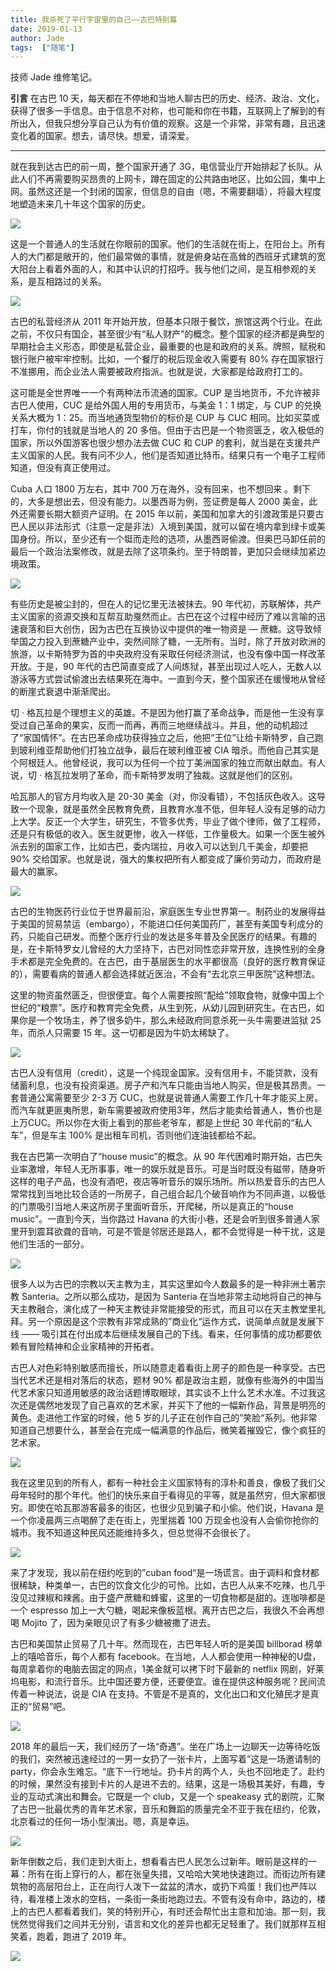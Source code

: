 ```yaml
---
title: 我杀死了平行宇宙里的自己——古巴特别篇
date: 2019-01-13
author: Jade
tags:  ["随笔"]
---
```


技师 Jade 维修笔记。

<!--more-->


**引言**  在古巴 10 天，每天都在不停地和当地人聊古巴的历史、经济、政治、文化，获得了很多一手信息。由于信息不对称，也可能和你在书籍，互联网上了解到的有所出入，但我只想分享自己认为有价值的观察。这是一个非常，非常有趣，且迅速变化着的国家。想去，请尽快。想爱，请深爱。

- - - - - 

就在我到达古巴的前一周，整个国家开通了 3G，电信营业厅开始排起了长队。从此人们不再需要购买昂贵的上网卡，蹲在固定的公共路由地区，比如公园，集中上网。虽然这还是一个封闭的国家，但信息的自由（嗯，不需要翻墙），将最大程度地塑造未来几十年这个国家的历史。

![](https://cosmosrepair-1257028016.cos.ap-beijing.myqcloud.com/2019-06-26-640%20-28-.jpeg)

这是一个普通人的生活就在你眼前的国家。他们的生活就在街上，在阳台上。所有人的大门都是敞开的，他们最常做的事情，就是俯身站在高耸的西班牙式建筑的宽大阳台上看着外面的人，和其中认识的打招呼。我与他们之间，是互相参观的关系，是互相路过的关系。

![](https://cosmosrepair-1257028016.cos.ap-beijing.myqcloud.com/2019-06-26-640%20-29-.jpeg)

古巴的私营经济从 2011 年开始开放，但基本只限于餐饮，旅馆这两个行业。在此之前，不仅只有国企，甚至很少有“私人财产”的概念。整个国家的经济都是典型的早期社会主义形态，即使是私营企业，最重要的也是和政府的关系。牌照，赋税和银行账户被牢牢控制。比如，一个餐厅的税后现金收入需要有 80% 存在国家银行不准挪用，而企业法人需要被政府指派。也就是说，大家都是给政府打工的。

这可能是全世界唯一一个有两种法币流通的国家。CUP 是当地货币，不允许被非古巴人使用，CUC 是给外国人用的专用货币，与美金 1：1 绑定，与 CUP 的兑换关系大概为 1：25。而当地通货型物价的标价是 CUP 与 CUC 相同。比如买菜或打车，你付的钱就是当地人的 20 多倍。但由于古巴是一个物资匮乏，收入极低的国家，所以外国游客也很少想办法去做 CUC 和 CUP 的套利，就当是在支援共产主义国家的人民。我有问不少人，他们是否知道比特币。结果只有一个电子工程师知道，但没有真正使用过。

Cuba 人口 1800 万左右，其中 700 万在海外，没有回来，也不想回来 。剩下的，大多是想出去，但没有能力。以墨西哥为例，签证费是每人 2000 美金，此外还需要长期大额资产证明。在 2015 年以前，美国和加拿大的引渡政策是只要古巴人民以非法形式（注意一定是非法）入境到美国，就可以留在境内拿到绿卡或美国身份。所以，至少还有一个铤而走险的选项，从墨西哥偷渡。但奥巴马卸任前的最后一个政治法案修改，就是去除了这项条约。至于特朗普，更加只会继续加紧边境政策。

![](https://cosmosrepair-1257028016.cos.ap-beijing.myqcloud.com/2019-06-26-640%20-30-.jpeg)

有些历史是被尘封的，但在人的记忆里无法被抹去。90 年代初，苏联解体，共产主义国家的资源交换和互帮互助戛然而止。古巴在这个过程中经历了难以言喻的迅速衰落和巨大创伤，因为古巴在互换协议中提供的唯一物资是 — 蔗糖。这导致倾举国之力投入到蔗糖产业中，突然间除了糖，一无所有。当时，除了开放对欧洲的旅游，以卡斯特罗为首的中央政府没有采取任何经济测试，也没有像中国一样改革开放。于是，90 年代的古巴简直变成了人间炼狱，甚至出现过人吃人，无数人以游泳等方式尝试偷渡出去结果死在海中。一直到今天，整个国家还在缓慢地从曾经的断崖式衰退中渐渐爬出。

切 · 格瓦拉是个理想主义的英雄。不是因为他打赢了革命战争，而是他一生没有享受过自己革命的果实，反而一而再，再而三地继续战斗。并且，他的动机超过了“家国情怀”。在古巴革命成功获得独立之后，他把“王位”让给卡斯特罗，自己跑到玻利维亚帮助他们打独立战争，最后在玻利维亚被 CIA 暗杀。而他自己其实是个阿根廷人。他曾经说，我可以为任何一个拉丁美洲国家的独立而献出献血。有人说，切 · 格瓦拉发明了革命，而卡斯特罗发明了独裁。这就是他们的区别。

哈瓦那人的官方月均收入是 20-30 美金（对，你没看错），不包括灰色收入。这导致一个现象，就是虽然全民教育免费，且教育水准不低，但年轻人没有足够的动力上大学。反正一个大学生，研究生，不管多优秀，毕业了做个律师，做了工程师，还是只有极低的收入。医生就更惨，收入一样低，工作量极大。如果一个医生被外派去别的国家工作，比如古巴，委内瑞拉，月收入可以达到几千美金，却要把 90% 交给国家。也就是说，强大的集权把所有人都变成了廉价劳动力，而政府是最大的赢家。

![](https://cosmosrepair-1257028016.cos.ap-beijing.myqcloud.com/2019-06-26-640%20-31-.jpeg)

古巴的生物医药行业位于世界最前沿，家庭医生专业世界第一。制药业的发展得益于美国的贸易禁运（embargo），不能进口任何美国药厂，甚至有美国专利成分的药，只能自己研发。而整个医疗行业的发达是多年普及全民医疗的结果。有趣的是，在卡斯特罗女儿曾经的大力坚持下，古巴对同性恋非常开放，连换性别的全身手术都是完全免费的。在古巴，由于基层医生的水平都很高（良好的医疗教育保证的），需要看病的普通人都会选择就近医治，不会有“去北京三甲医院”这种想法。

这里的物资虽然匮乏，但很便宜。每个人需要按照“配给”领取食物，就像中国上个世纪的“粮票”。医疗和教育完全免费，从生到死，从幼儿园到研究生。在古巴，如果你是一个牧场主，养了很多奶牛，那么未经政府同意杀死一头牛需要进监狱 25 年，而杀人只需要 15 年。这一切都是因为牛奶太稀缺了。

![](https://cosmosrepair-1257028016.cos.ap-beijing.myqcloud.com/2019-06-26-640%20-32-.jpeg)

古巴人没有信用（credit），这是一个纯现金国家。没有信用卡，不能贷款，没有储蓄利息，也没有投资渠道。房子产和汽车只能由当地人购买，但是极其昂贵。一套普通公寓需要至少 2-3 万 CUC，也就是说普通人需要工作几十年才能买上房。而汽车就更匪夷所思，新车需要被政府使用3年，然后才能卖给普通人，售价也是上万CUC。所以你在大街上看到的那些老爷车，都是上世纪 30 年代前的“私人车”，但是车主 100% 是出租车司机，否则他们连油钱都给不起。

我在古巴第一次明白了“house music”的概念。从 90 年代困难时期开始，古巴失业率激增，年轻人无所事事，唯一的娱乐就是音乐。可是当时既没有磁带，随身听这样的电子产品，也没有酒吧，夜店等听音乐的娱乐场所。所以热爱音乐的古巴人常常找到当地比较合适的一所房子，自己组合起几个破音响作为不同声道，以极低的门票吸引当地人来这所房子里面听音乐，开爬梯，所以是真正的“house music”。一直到今天，当你路过 Havana 的大街小巷，还是会听到很多普通人家里开到震耳欲聋的音响，可是不管是邻居还是路人，都不会觉得是一种干扰，这是他们生活的一部分。

![](https://cosmosrepair-1257028016.cos.ap-beijing.myqcloud.com/2019-06-26-640%20-33-.jpeg)

很多人以为古巴的宗教以天主教为主，其实这里如今人数最多的是一种非洲土著宗教 Santeria。之所以那么成功，是因为 Santeria 在当地非常主动地将自己的神与天主教融合，演化成了一种天主教徒非常能接受的形式，而且可以在天主教堂里礼拜。另一个原因是这个宗教有非常成熟的”商业化“运作方式，说简单点就是发展下线 —— 吸引其在付出成本后继续发展自己的下线。看来，任何事情的成功都要依赖有冒险精神和企业家精神的开拓者。

古巴人对色彩特别敏感而擅长，所以随意走着看街上房子的颜色是一种享受。古巴当代艺术还是相对落后的状态，题材 90% 都是政治主题，就像有些海外的中国当代艺术家只知道用敏感的政治话题博取眼球，其实谈不上什么艺术水准。不过我这次还是偶然地发现了自己喜欢的艺术家，并买下了他的一幅新作品，背景是明亮的黄色。走进他工作室的时候，他 5 岁的儿子正在创作自己的”笑脸“系列。他非常知道自己想要什么，甚至会在完成一幅满意的作品后，微笑着摧毁它，像个疯狂的艺术家。

![](https://cosmosrepair-1257028016.cos.ap-beijing.myqcloud.com/2019-06-26-640%20-34-.jpeg)

我在这里见到的所有人，都有一种社会主义国家特有的淳朴和善良，像极了我们父母年轻时的那个年代。他们的快乐来自于看得见的平等，就是虽然穷，但大家都很穷。即使在哈瓦那游客最多的街区，也很少见到骗子和小偷。他们说，Havana 是一个你凌晨两三点喝醉了走在街上，兜里揣着 100 万现金也没有人会偷你抢你的城市。我不知道这种民风还能维持多久，但总觉得不会很长了。

![](https://cosmosrepair-1257028016.cos.ap-beijing.myqcloud.com/2019-06-26-640%20-35-.jpeg)

来了才发现，我以前在纽约吃到的”cuban food“是一场谎言。由于调料和食材都很稀缺，种类单一，古巴的饮食文化少的可怜。比如，古巴人从来不吃辣，也几乎没见过辣椒和辣酱。由于盛产蔗糖和蜂蜜，这里的一切食物都是甜的。连咖啡都是一个 espresso 加上一大勺糖，喝起来像板蓝根。离开古巴之后，我很久不会再想喝 Mojito 了，因为亲眼见识了有多少糖被撒了进去。

古巴和美国禁止贸易了几十年。然而现在，古巴年轻人听的是美国 billborad 榜单上的嘻哈音乐，每个人都有 facebook。在当地，人人都会使用一种神秘的U盘，每周拿着你的电脑去固定的网点，1美金就可以拷下时下最新的 netflix 网剧，好莱坞电影，和流行音乐。比中国还要方便，还要便宜。谁在提供这种服务呢？民间流传着一种说法，说是 CIA 在支持。不管是不是真的，文化出口和文化殖民才是真正的“贸易”吧。

![](https://cosmosrepair-1257028016.cos.ap-beijing.myqcloud.com/2019-06-26-640%20-36-.jpeg)

2018 年的最后一天，我们经历了一场“奇遇”。坐在广场上一边聊天一边等待吃饭的我们，突然被迅速经过的一男一女扔了一张卡片，上面写着“这是一场邀请制的 party，你会永生难忘。“底下一行地址。扔卡片的两个人，头也不回地走了。赴约的时候，果然没有接到卡片的人是进不去的。结果，这是一场极其美好，有趣，专业的互动式演出和舞会。它既是一个 club，又是一个 speakeasy 式的剧院，汇聚了古巴一批最优秀的青年艺术家，音乐和舞蹈的质量完全不亚于我在纽约，伦敦，北京看过的任何一场小型演出。嗯，真是幸运。

![](https://cosmosrepair-1257028016.cos.ap-beijing.myqcloud.com/2019-06-26-640%20-37-.jpeg)

新年倒数之后，我们走到大街上，想看看古巴人民怎么过新年。眼前是这样的一幕：所有在街上穿行的人，都在张皇失措，又哈哈大笑地快速跑过。而街边所有建筑物的高层阳台上，正在向行人泼下一盆盆的清水，或扔下鸡蛋！我们也严阵以待，看准楼上泼水的空档，一条街一条街地跑过去。不管有没有命中，路边的，楼上的古巴人都看着我们，笑的特别开心，有时还会帮忙出主意和加油。那一刻，我恍然觉得我们之间并无分别，语言和文化的差异也都无足轻重了。我们就那样互相笑着，跑着，跑进了 2019 年。

![](https://cosmosrepair-1257028016.cos.ap-beijing.myqcloud.com/2019-06-26-640%20-38-.jpeg)
